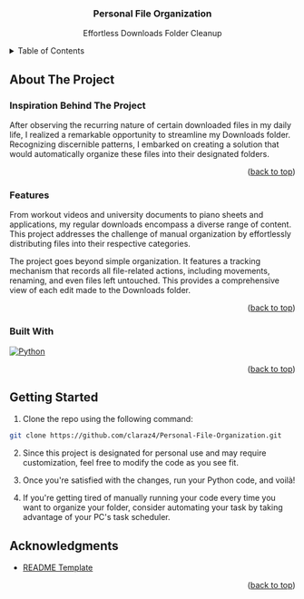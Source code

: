 

<div align="center">

<h3 align="center">Personal File Organization</h3>

  <p align="center">
    Effortless Downloads Folder Cleanup
    <br />
  </p>
</div>


<!-- TABLE OF CONTENTS -->
<details>
  <summary>Table of Contents</summary>
  <ol>
    <li>
      <a href="#about-the-project">About The Project</a>
      <ul>
        <li><a href="#inspiration-behind-the-project">Inspiration Behind The Project</a></li>
        <li><a href="#features">Features</a></li>
        <li><a href="#built-with">Built With</a></li>
      </ul>
    </li>
    <li>
      <a href="#getting-started">Getting Started</a>
    </li>
    <li><a href="#acknowledgments">Acknowledgments</a></li>
  </ol>
</details>



<!-- ABOUT THE PROJECT -->
## About The Project

### Inspiration Behind The Project

After observing the recurring nature of certain downloaded files in my daily 
life, I realized a remarkable opportunity to streamline my Downloads folder. 
Recognizing discernible patterns, I embarked on creating a solution that would 
automatically organize these files into their designated folders.

<p align="right">(<a href="#readme-top">back to top</a>)</p>

### Features

From workout videos and university documents to piano sheets and applications, my regular downloads encompass a diverse range of content. This project addresses the challenge of manual organization by effortlessly distributing files into their respective categories.

The project goes beyond simple organization. It features a tracking mechanism that records all file-related actions, including movements, renaming, and even files left untouched. This provides a comprehensive view of each edit made to the Downloads folder.

<p align="right">(<a href="#readme-top">back to top</a>)</p>

### Built With

[![Python][Python.com]][Python-url]

<p align="right">(<a href="#readme-top">back to top</a>)</p>



<!-- GETTING STARTED -->
## Getting Started

1) Clone the repo using the following command:
```bash
git clone https://github.com/claraz4/Personal-File-Organization.git
```

2) Since this project is designated for personal use and may require customization, feel free to modify the code as you see fit.

3) Once you're satisfied with the changes, run your Python code, and voilà!

4) If you're getting tired of manually running your code every time you want to organize your folder, consider automating your task by taking advantage of your PC's task scheduler.


<!-- ACKNOWLEDGMENTS -->
## Acknowledgments

* [README Template](https://github.com/othneildrew/Best-README-Template)

<p align="right">(<a href="#readme-top">back to top</a>)</p>



<!-- MARKDOWN LINKS & IMAGES -->
<!-- https://www.markdownguide.org/basic-syntax/#reference-style-links -->
[Python.com]: https://img.shields.io/badge/python-3670A0?style=for-the-badge&logo=python&logoColor=ffdd54
[Python-url]: https://www.python.org/